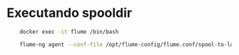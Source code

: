 # Executando spooldir 


```bash
    docker exec -it flume /bin/bash
```

```bash
    flume-ng agent --conf-file /opt/flume-config/flume.conf/spool-to-loer.properties --name agent1 -Dflume.root.logger=WARN.console
```
